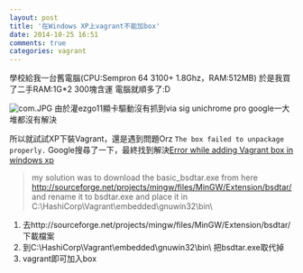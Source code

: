 ```yaml
---
layout: post
title: '在Windows XP上vagrant不能加box'
date: 2014-10-25 16:51
comments: true
categories: vagrant
---
```

學校給我一台舊電腦(CPU:Sempron 64 3100+ 1.8Ghz，RAM:512MB)
於是我買了二手RAM:1G*2 300塊含運
電腦就順多了:D
<!--more-->

![com.JPG](http://user-image.logdown.io/user/8284/blog/8171/post/239862/fZVIUs79SzW4wZnYhPeS_com.JPG)
由於灌ezgo11顯卡驅動沒有抓到via sig unichrome pro
google一大堆都沒有解決

所以就試試XP下裝Vagrant，還是遇到問題Orz
`The box failed to unpackage properly.`
Google搜尋了一下，最終找到解決[Error while adding Vagrant box in windows xp](https://github.com/mitchellh/vagrant/issues/3869)

>my solution was to download the basic_bsdtar.exe from here http://sourceforge.net/projects/mingw/files/MinGW/Extension/bsdtar/ and rename it to bsdtar.exe and place it in C:\HashiCorp\Vagrant\embedded\gnuwin32\bin\

1. 去http://sourceforge.net/projects/mingw/files/MinGW/Extension/bsdtar/ 下載檔案
2. 到C:\HashiCorp\Vagrant\embedded\gnuwin32\bin\ 把bsdtar.exe取代掉
3. vagrant即可加入box


